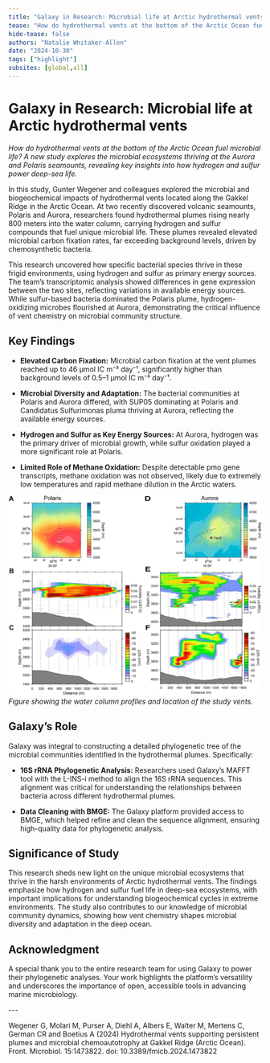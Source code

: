 ```yaml
---
title: "Galaxy in Research: Microbial life at Arctic hydrothermal vents"
tease: "How do hydrothermal vents at the bottom of the Arctic Ocean fuel microbial life? A new study explores the microbial ecosystems thriving at the Aurora and Polaris seamounts, revealing key insights into how hydrogen and sulfur power deep-sea life."
hide-tease: false
authors: "Natalie Whitaker-Allen"
date: "2024-10-30"
tags: ["highlight"]
subsites: [global,all]
---
```


# **Galaxy in Research: Microbial life at Arctic hydrothermal vents**

*How do hydrothermal vents at the bottom of the Arctic Ocean fuel microbial life? A new study explores the microbial ecosystems thriving at the Aurora and Polaris seamounts, revealing key insights into how hydrogen and sulfur power deep-sea life.*

In this study, Gunter Wegener and colleagues explored the microbial and biogeochemical impacts of hydrothermal vents located along the Gakkel Ridge in the Arctic Ocean. At two recently discovered volcanic seamounts, Polaris and Aurora, researchers found hydrothermal plumes rising nearly 800 meters into the water column, carrying hydrogen and sulfur compounds that fuel unique microbial life. These plumes revealed elevated microbial carbon fixation rates, far exceeding background levels, driven by chemosynthetic bacteria.

This research uncovered how specific bacterial species thrive in these frigid environments, using hydrogen and sulfur as primary energy sources. The team’s transcriptomic analysis showed differences in gene expression between the two sites, reflecting variations in available energy sources. While sulfur-based bacteria dominated the Polaris plume, hydrogen-oxidizing microbes flourished at Aurora, demonstrating the critical influence of vent chemistry on microbial community structure.

## **Key Findings**

*	**Elevated Carbon Fixation:** Microbial carbon fixation at the vent plumes reached up to 46 μmol IC m⁻³ day⁻¹, significantly higher than background levels of 0.5–1 μmol IC m⁻³ day⁻¹.

*	**Microbial Diversity and Adaptation:** The bacterial communities at Polaris and Aurora differed, with SUP05 dominating at Polaris and Candidatus Sulfurimonas pluma thriving at Aurora, reflecting the available energy sources.

*	**Hydrogen and Sulfur as Key Energy Sources:** At Aurora, hydrogen was the primary driver of microbial growth, while sulfur oxidation played a more significant role at Polaris.

*	**Limited Role of Methane Oxidation:** Despite detectable pmo gene transcripts, methane oxidation was not observed, likely due to extremely low temperatures and rapid methane dilution in the Arctic waters.

![Figure](Wegener2024.jpg)    
*Figure showing the water column profiles and location of the study vents.* 

## **Galaxy’s Role**

Galaxy was integral to constructing a detailed phylogenetic tree of the microbial communities identified in the hydrothermal plumes. Specifically:

* **16S rRNA Phylogenetic Analysis:** Researchers used Galaxy’s MAFFT tool with the L-INS-i method to align the 16S rRNA sequences. This alignment was critical for understanding the relationships between bacteria across different hydrothermal plumes.

* **Data Cleaning with BMGE:** The Galaxy platform provided access to BMGE, which helped refine and clean the sequence alignment, ensuring high-quality data for phylogenetic analysis.

## **Significance of Study**

This research sheds new light on the unique microbial ecosystems that thrive in the harsh environments of Arctic hydrothermal vents. The findings emphasize how hydrogen and sulfur fuel life in deep-sea ecosystems, with important implications for understanding biogeochemical cycles in extreme environments. The study also contributes to our knowledge of microbial community dynamics, showing how vent chemistry shapes microbial diversity and adaptation in the deep ocean.

## **Acknowledgment**

A special thank you to the entire research team for using Galaxy to power their phylogenetic analyses. Your work highlights the platform’s versatility and underscores the importance of open, accessible tools in advancing marine microbiology.

---<br><be> 

Wegener G, Molari M, Purser A, Diehl A, Albers E, Walter M, Mertens C, German CR and Boetius A (2024) Hydrothermal vents supporting persistent plumes and microbial chemoautotrophy at Gakkel Ridge (Arctic Ocean). Front. Microbiol. 15:1473822. doi: 10.3389/fmicb.2024.1473822
